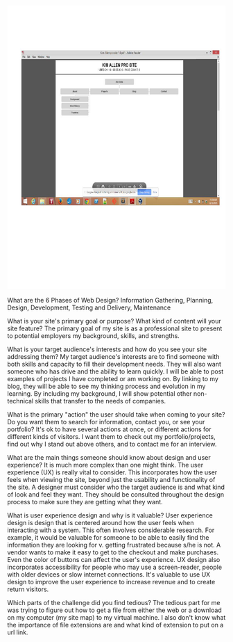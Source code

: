 ![Kim's site map](imgs/site-map)

What are the 6 Phases of Web Design?
Information Gathering, Planning, Design, Development, Testing and Delivery, Maintenance

What is your site's primary goal or purpose? What kind of content will your site feature?
The primary goal of my site is as a professional site to present to potential employers my background, skills, and strengths.

What is your target audience's interests and how do you see your site addressing them?
My target audience's interests are to find someone with both skills and capacity to fill their development needs.  They will also want someone who has drive and the ability to learn quickly.  I will be able to post examples of projects I have completed or am working on.  By linking to my blog, they will be able to see my thinking process and evolution in my learning.  By including my background, I will show potential other non-technical skills that transfer to the needs of companies.

What is the primary "action" the user should take when coming to your site? Do you want them to search for information, contact you, or see your portfolio? It's ok to have several actions at once, or different actions for different kinds of visitors.
I want them to check out my portfolio/projects, find out why I stand out above others, and to contact me for an interview.

What are the main things someone should know about design and user experience?
It is much more complex than one might think.  The user experience (UX) is really vital to consider.  This incorporates how the user feels when viewing the site, beyond just the usability and functionality of the site.  A designer must consider who the target audience is and what kind of look and feel they want.  They should be consulted throughout the design process to make sure they are getting what they want.

What is user experience design and why is it valuable? 
User experience design is design that is centered around how the user feels when interacting with a system.  This often involves considerable research.  For example, it would be valuable for someone to be able to easily find the information they are looking for v. getting frustrated because s/he is not.  A vendor wants to make it easy to get to the checkout and make purchases.  Even the color of buttons can affect the user's experience.  UX design also incorporates accessibility for people who may use a screen-reader, people with older devices or slow internet connections.    It's valuable to use UX design to improve the user experience to increase revenue and to create return visitors.

Which parts of the challenge did you find tedious?
The tedious part for me was trying to figure out how to get a file from either the web or a download on my computer (my site map) to my virtual machine.  I also don't know what the importance of file extensions are and what kind of extension to put on a url link. 